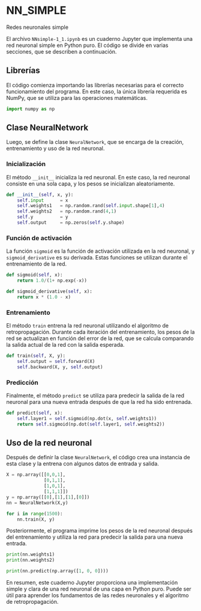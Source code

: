 # NN_SIMPLE
Redes neuronales simple

El archivo `NNsimple-1_1.ipynb` es un cuaderno Jupyter que implementa una red neuronal simple en Python puro. El código se divide en varias secciones, que se describen a continuación.

## Librerías

El código comienza importando las librerías necesarias para el correcto funcionamiento del programa. En este caso, la única librería requerida es NumPy, que se utiliza para las operaciones matemáticas.

```python
import numpy as np
```

## Clase NeuralNetwork

Luego, se define la clase `NeuralNetwork`, que se encarga de la creación, entrenamiento y uso de la red neuronal.

### Inicialización

El método `__init__` inicializa la red neuronal. En este caso, la red neuronal consiste en una sola capa, y los pesos se inicializan aleatoriamente.

```python
def __init__(self, x, y):
    self.input      = x
    self.weights1   = np.random.rand(self.input.shape[1],4) 
    self.weights2   = np.random.rand(4,1)                 
    self.y          = y
    self.output     = np.zeros(self.y.shape)
```

### Función de activación

La función `sigmoid` es la función de activación utilizada en la red neuronal, y `sigmoid_derivative` es su derivada. Estas funciones se utilizan durante el entrenamiento de la red.

```python
def sigmoid(self, x):
    return 1.0/(1+ np.exp(-x))

def sigmoid_derivative(self, x):
    return x * (1.0 - x)
```

### Entrenamiento

El método `train` entrena la red neuronal utilizando el algoritmo de retropropagación. Durante cada iteración del entrenamiento, los pesos de la red se actualizan en función del error de la red, que se calcula comparando la salida actual de la red con la salida esperada.

```python
def train(self, X, y):
    self.output = self.forward(X)
    self.backward(X, y, self.output)
```

### Predicción

Finalmente, el método `predict` se utiliza para predecir la salida de la red neuronal para una nueva entrada después de que la red ha sido entrenada.

```python
def predict(self, x):
    self.layer1 = self.sigmoid(np.dot(x, self.weights1))
    return self.sigmoid(np.dot(self.layer1, self.weights2))
```

## Uso de la red neuronal

Después de definir la clase `NeuralNetwork`, el código crea una instancia de esta clase y la entrena con algunos datos de entrada y salida.

```python
X = np.array([[0,0,1],
              [0,1,1],
              [1,0,1],
              [1,1,1]])
y = np.array([[0],[1],[1],[0]])
nn = NeuralNetwork(X,y)

for i in range(1500):
    nn.train(X, y)
```

Posteriormente, el programa imprime los pesos de la red neuronal después del entrenamiento y utiliza la red para predecir la salida para una nueva entrada.

```python
print(nn.weights1)
print(nn.weights2)

print(nn.predict(np.array([1, 0, 0])))
```

En resumen, este cuaderno Jupyter proporciona una implementación simple y clara de una red neuronal de una capa en Python puro. Puede ser útil para aprender los fundamentos de las redes neuronales y el algoritmo de retropropagación.
